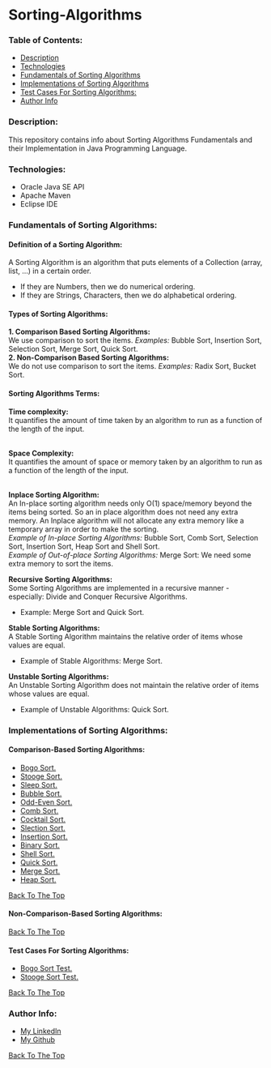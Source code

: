 # Sorting-Algorithms

### Table of Contents:
- [Description](#description)
- [Technologies](#technologies)
- [Fundamentals of Sorting Algorithms](#fundamentals-of-Sorting-Algorithms)
- [Implementations of Sorting Algorithms](#implementations-of-Sorting-Algorithms)
- [Test Cases For Sorting Algorithms:](#test-cases-For-Sorting-Algorithms)
- [Author Info](#author-info)


### Description:
This repository contains info about Sorting Algorithms Fundamentals and their Implementation in Java Programming Language.


### Technologies:
- Oracle Java SE API
- Apache Maven
- Eclipse IDE


### Fundamentals of Sorting Algorithms:
#### Definition of a Sorting Algorithm:
A Sorting Algorithm is an algorithm that puts elements of a Collection (array, list, ...) in a certain order.
<ul>
    <li>If they are Numbers, then we do numerical ordering.</li>
    <li>If they are Strings, Characters, then we do alphabetical ordering.</li>
</ul>


#### Types of Sorting Algorithms:
**1. Comparison Based Sorting Algorithms:**<br/> 
We use comparison to sort the items. <i>Examples:</i> Bubble Sort, Insertion Sort, Selection Sort, Merge Sort, Quick Sort.<br/>
**2. Non-Comparison Based Sorting Algorithms:**<br/> 
We do not use comparison to sort the items. <i>Examples:</i> Radix Sort, Bucket Sort.<br/>


#### Sorting Algorithms Terms:
**Time complexity:**<br/>
It quantifies the amount of time taken by an algorithm to run as a function of the length of the input.<br/><br/>

**Space Complexity:**<br/>
It quantifies the amount of space or memory taken by an algorithm to run as a function of the length of the input.<br/><br/>

**Inplace Sorting Algorithm:**<br/> 
An In-place sorting algorithm needs only O(1) space/memory beyond the items being sorted. So an in place algorithm does not need any extra memory. An Inplace algorithm will not allocate any extra memory like a temporary array in order to make the sorting.<br/>
<i>Example of In-place Sorting Algorithms:</i> Bubble Sort, Comb Sort, Selection Sort, Insertion Sort, Heap Sort and Shell Sort.<br/>
<i>Example of Out-of-place Sorting Algorithms:</i> Merge Sort: We need some extra memory to sort the items.<br/>
	
**Recursive Sorting Algorithms:**<br/> 
Some Sorting Algorithms are implemented in a recursive manner - especially: Divide and Conquer Recursive Algorithms.<br/>
- Example: Merge Sort and Quick Sort.

**Stable Sorting Algorithms:**<br/> 
A Stable Sorting Algorithm maintains the relative order of items whose values are equal.
- Example of Stable Algorithms: Merge Sort.<br/>

**Unstable Sorting Algorithms:**<br/> 
An Unstable Sorting Algorithm does not maintain the relative order of items whose values are equal.
- Example of Unstable Algorithms: Quick Sort.<br/>


### Implementations of Sorting Algorithms:     
#### Comparison-Based Sorting Algorithms:
- [Bogo Sort.](/src/main/java/comparisonBasedSortingAlgorithms/BogoSortingAlgorithm.java)<br/>
- [Stooge Sort.](/src/main/java/comparisonBasedSortingAlgorithms/StoogeSortingAlgorithm.java)<br/>
- [Sleep Sort.](/src/main/java/comparisonBasedSortingAlgorithms/SleepSortingAlgorithm.java)<br/>
- [Bubble Sort.](/src/main/java/comparisonBasedSortingAlgorithms/BubbleSortingAlgorithm.java)<br/>
- [Odd-Even Sort.](/src/main/java/comparisonBasedSortingAlgorithms/OddEvenSortingAlgorithm.java)<br/>
- [Comb Sort.](/src/main/java/comparisonBasedSortingAlgorithms/CombSortingAlgorithm.java)<br/>
- [Cocktail Sort.](/src/main/java/comparisonBasedSortingAlgorithms/CocktailSortingAlgorithm.java)<br/>
- [Slection Sort.](/src/main/java/comparisonBasedSortingAlgorithms/SlectionSortingAlgorithm.java)<br/>
- [Insertion Sort.](/src/main/java/comparisonBasedSortingAlgorithms/InsertionSortingAlgorithm.java)<br/>
- [Binary Sort.](/src/main/java/comparisonBasedSortingAlgorithms/BinarySortingAlgorithm.java)<br/>
- [Shell Sort.](/src/main/java/comparisonBasedSortingAlgorithms/ShellSortingAlgorithm.java)<br/>
- [Quick Sort.](/src/main/java/comparisonBasedSortingAlgorithms/QuickSortingAlgorithm.java)<br/>
- [Merge Sort.](/src/main/java/comparisonBasedSortingAlgorithms/MergeSortingAlgorithm.java)<br/>
- [Heap Sort.](/src/main/java/comparisonBasedSortingAlgorithms/HeapSortingAlgorithm.java)<br/>

[Back To The Top](#Sorting-Algorithms)
      
      
      
#### Non-Comparison-Based Sorting Algorithms:


[Back To The Top](#Sorting-Algorithms)



#### Test Cases For Sorting Algorithms:
- [Bogo Sort Test.](/src/test/java/BogoSortingAlgorithmTest.java)<br/>
- [Stooge Sort Test.](/src/test/java/StoogeSortingAlgorithmTest.java)<br/>


[Back To The Top](#Sorting-Algorithms)



### Author Info:
- [My LinkedIn](https://www.linkedin.com/in/rawad-alaryan-26a816131/)
- [My Github](https://github.com/RawadAlaryan)

[Back To The Top](#Sorting-Algorithms)
